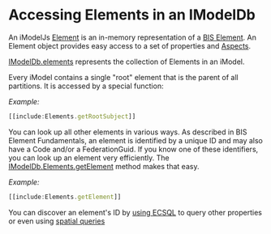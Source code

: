 # Accessing Elements in an IModelDb

An iModelJs [Element]($backend) is an in-memory representation of a [BIS Element](../../bis/intro/element-fundamentals.md). An Element object provides easy access to a set of properties and [Aspects](../Glossary.md#elementaspect).

[IModelDb.elements]($backend) represents the collection of Elements in an iModel.

Every iModel contains a single "root" element that is the parent of all partitions. It is accessed by a special function:

*Example:*
``` ts
[[include:Elements.getRootSubject]]
```

You can look up all other elements in various ways. As described in BIS Element Fundamentals, an element is identified by a unique ID and may also have a Code and/or a FederationGuid. If you know one of these identifiers, you can look up an element very efficiently. The [IModelDb.Elements.getElement]($backend) method makes that easy.

*Example:*
``` ts
[[include:Elements.getElement]]
```

You can discover an element's ID by [using ECSQL](./ExecutingECSQL.md) to query other properties or even using [spatial queries](../SpatialQueries.md)